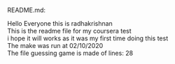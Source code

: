 README.md:
	<p>Hello Everyone this is radhakrishnan<br>This is the readme file for my coursera test<br>i hope it will works as it was my first time doing this test<br>The make was run at 02/10/2020<br>The file guessing game is made of lines: 28 </p>
